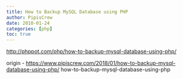 ```yaml
---
title: How to Backup MySQL Database using PHP
author: PipisCrew
date: 2018-01-24
categories: [php]
toc: true
---
```


http://phppot.com/php/how-to-backup-mysql-database-using-php/

origin - https://www.pipiscrew.com/2018/01/how-to-backup-mysql-database-using-php/ how-to-backup-mysql-database-using-php
